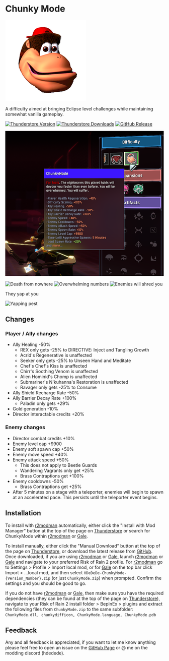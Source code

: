 # Chunky Mode
![chunky](https://github.com/HDeDeDe/ChunkyMode/blob/main/Resources/ror2Assets/Assets/ChunkyDiffAssets/ChunkyDiffBundle/texChunkyModeDiffIcon.png?raw=true)

A difficulty aimed at bringing Eclipse level challenges while maintaining somewhat vanilla gameplay.

[![Thunderstore Version](https://img.shields.io/thunderstore/v/HDeDeDe/ChunkyMode?style=for-the-badge&logo=thunderstore&color=blue)](https://thunderstore.io/package/HDeDeDe/ChunkyMode/)
[![Thunderstore Downloads](https://img.shields.io/thunderstore/dt/HDeDeDe/ChunkyMode?style=for-the-badge&logo=thunderstore&color=blue)](https://thunderstore.io/package/HDeDeDe/ChunkyMode/)
[![GitHub Release](https://img.shields.io/github/v/release/HDeDeDe/ChunkyMode?style=for-the-badge&logo=github&color=green)](https://github.com/HDeDeDe/ChunkyMode/releases)


![difficulty](https://github.com/HDeDeDe/ChunkyMode/blob/main/Resources/DifficultyPreview.png?raw=true)

![Death from nowhere](https://github.com/HDeDeDe/ChunkyMode/blob/main/Resources/Risk%20of%20Rain%202%20-%202024-08-05%2012-24-11%20AM.gif?raw=true)
![Overwhelming numbers](https://github.com/HDeDeDe/ChunkyMode/blob/main/Resources/Risk%20of%20Rain%202%20-%202024-10-18%2012-40-47%20PM.gif?raw=true)
![Enemies will shred you](https://github.com/HDeDeDe/ChunkyMode/blob/main/Resources/Risk%20of%20Rain%202%20-%202024-10-18%2012-34-46%20AM.gif?raw=true)

They yap at you

![Yapping pest](https://github.com/HDeDeDe/ChunkyMode/blob/main/Resources/Risk%20of%20Rain%202%20-%202024-10-18%2012-08-36%20PM.gif?raw=true)

## Changes

### Player / Ally changes
- Ally Healing -50%
  - REX only gets -25% to DIRECTIVE: Inject and Tangling Growth
  - Acrid's Regenerative is unaffected
  - Seeker only gets -25% to Unseen Hand and Meditate
  - Chef's Chef's Kiss is unaffected
  - Chirr's Soothing Venom is unaffected
  - Alien Hominid's Chomp is unaffected
  - Submariner's N'kuhanna's Restoration is unaffected
  - Ravager only gets -25% to Consume
- Ally Shield Recharge Rate -50%
- Ally Barrier Decay Rate +100%
  - Paladin only gets +29%
- Gold generation -10%
- Director interactable credits +20%

### Enemy changes
- Director combat credits +10%
- Enemy level cap +9900
- Enemy soft spawn cap +50%
- Enemy move speed +40%
- Enemy attack speed +50%
  - This does not apply to Beetle Guards 
  - Wandering Vagrants only get +25%
  - Brass Contraptions get +100%
- Enemy cooldowns -50%
  - Brass Contraptions get +25%
- After 5 minutes on a stage with a teleporter, enemies will begin to spawn at an accelerated pace. This persists until the teleporter event begins.

## Installation
To install with [r2modman](https://github.com/ebkr/r2modmanPlus) automatically, either click the "Install with Mod Manager" button at the top of the page on [Thunderstore](https://thunderstore.io/package/HDeDeDe/ChunkyMode/) or search for ChunkyMode within [r2modman](https://github.com/ebkr/r2modmanPlus) or [Gale](https://kesomannen.com/gale).

To install manually, either click the "Manual Download" button at the top of the page on [Thunderstore](https://thunderstore.io/package/HDeDeDe/ChunkyMode/), or download the latest release from [GitHub](https://github.com/HDeDeDe/ChunkyMode/releases). Once downloaded, if you are using [r2modman](https://github.com/ebkr/r2modmanPlus) or [Gale](https://kesomannen.com/gale), launch [r2modman](https://github.com/ebkr/r2modmanPlus) or [Gale](https://kesomannen.com/gale) and navigate to your preferred Risk of Rain 2 profile. For [r2modman](https://github.com/ebkr/r2modmanPlus) go to Settings > Profile > Import local mod, or for [Gale](https://kesomannen.com/gale) on the top bar click Import > ...local mod, and then select `HDeDeDe-ChunkyMode-{Version_Number}.zip` (or just `ChunkyMode.zip`) when prompted. Confirm the settings and you should be good to go.

If you do not have [r2modman](https://github.com/ebkr/r2modmanPlus) or [Gale](https://kesomannen.com/gale), then make sure you have the required dependencies (they can be found at the top of the page on [Thunderstore](https://thunderstore.io/package/HDeDeDe/ChunkyMode/)), navigate to your Risk of Rain 2 install folder > BepInEx > plugins and extract the following files from `ChunkyMode.zip` to the same subfolder: `ChunkyMode.dll, chunkydifficon, ChunkyMode.language, ChunkyMode.pdb`

## Feedback
Any and all feedback is appreciated, if you want to let me know anything please feel free to open an issue on the [GitHub Page](https://github.com/HDeDeDe/ChunkyMode) or @ me on the modding discord (hdedede).
